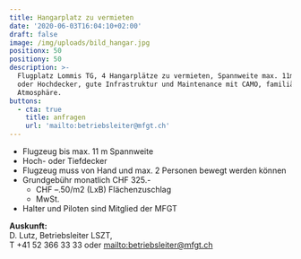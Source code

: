 ```yaml
---
title: Hangarplatz zu vermieten
date: '2020-06-03T16:04:10+02:00'
draft: false
image: /img/uploads/bild_hangar.jpg
positionx: 50
positiony: 50
description: >-
  Flugplatz Lommis TG, 4 Hangarplätze zu vermieten, Spannweite max. 11m, Tief-
  oder Hochdecker, gute Infrastruktur und Maintenance mit CAMO, familiäre
  Atmosphäre.
buttons:
  - cta: true
    title: anfragen
    url: 'mailto:betriebsleiter@mfgt.ch'
---
```

* Flugzeug bis max. 11 m Spannweite
* Hoch- oder Tiefdecker
* Flugzeug muss von Hand und max. 2 Personen bewegt werden können
* Grundgebühr monatlich CHF 325.-
  * CHF –.50/m2 (LxB) Flächenzuschlag
  * MwSt.
* Halter und Piloten sind Mitglied der MFGT

**Auskunft:**\
D. Lutz, Betriebsleiter LSZT, \
T +41 52 366 33 33 oder <mailto:betriebsleiter@mfgt.ch>
